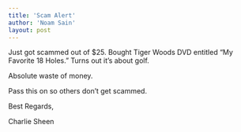 ```yaml
---
title: 'Scam Alert'
author: 'Noam Sain'
layout: post
---
```


Just got scammed out of $25. Bought Tiger Woods DVD entitled “My Favorite 18 Holes.” Turns out it’s about golf.  
  
Absolute waste of money.

Pass this on so others don’t get scammed.

Best Regards,

Charlie Sheen